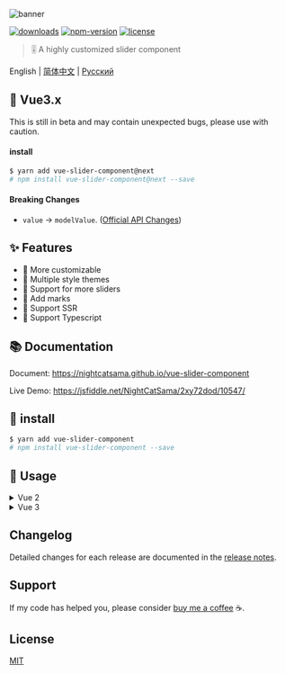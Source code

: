 ![banner](https://raw.githubusercontent.com/NightCatSama/vue-slider-component/master/.github/banner.jpg)

[![downloads](https://img.shields.io/npm/dm/vue-slider-component.svg)][npm]
[![npm-version](https://img.shields.io/npm/v/vue-slider-component.svg)][npm]
[![license](https://img.shields.io/npm/l/express.svg)]()

> 🎚 A highly customized slider component

English | [简体中文][ch] | [Русский][ru]

## 🍉 Vue3.x

This is still in beta and may contain unexpected bugs, please use with caution.

#### install

```bash
$ yarn add vue-slider-component@next
# npm install vue-slider-component@next --save
```

#### Breaking Changes

- `value` -> `modelValue`. ([Official API Changes](https://v3-migration.vuejs.org/breaking-changes/v-model.html#v-model))

## ✨ Features

- 🍖 More customizable
- 👗 Multiple style themes
- 🐳 Support for more sliders
- 📌 Add marks
- 🎉 Support SSR
- 🍒 Support Typescript

## 📚 Documentation

Document: <https://nightcatsama.github.io/vue-slider-component>

Live Demo: <https://jsfiddle.net/NightCatSama/2xy72dod/10547/>

## 🎯 install

```bash
$ yarn add vue-slider-component
# npm install vue-slider-component --save
```

## 🚀 Usage

<details><summary>Vue 2</summary>

```vue
<template>
  <vue-slider v-model="value" />
</template>

<script>
import VueSlider from 'vue-slider-component'
import 'vue-slider-component/theme/antd.css'

export default {
  components: {
    VueSlider,
  },

  data() {
    return {
      value: 0,
    }
  },
}
</script>
```

</details>

<details><summary>Vue 3</summary>

```vue
<template>
  <vue-slider v-model="value" />
</template>

<script setup>
import { reactive, toRefs } from 'vue'
import VueSlider from 'vue-slider-component'
import 'vue-slider-component/theme/antd.css'

export default {
  setup() {
    const data = reactive({ value: 0 })
    return toRefs(data)
  },
}
</script>
```

</details>

## Changelog

Detailed changes for each release are documented in the [release notes](https://github.com/NightCatSama/vue-slider-component/blob/master/CHANGELOG.md).

## Support

If my code has helped you, please consider [buy me a coffee](https://www.buymeacoffee.com/nightcat) ☕.

## License

[MIT](https://github.com/NightCatSama/vue-slider-component/blob/master/LICENSE)

[npm]: https://www.npmjs.com/package/vue-slider-component
[en]: https://github.com/NightCatSama/vue-slider-component/blob/master/README.md
[ch]: https://github.com/NightCatSama/vue-slider-component/blob/master/README-CN.md
[ru]: https://github.com/NightCatSama/vue-slider-component/blob/master/README-RU.md
